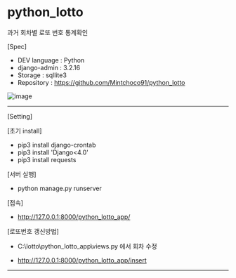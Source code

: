 # python_lotto

과거 회차별 로또 번호 통계확인

[Spec]
   - DEV language : Python
   - django-admin : 3.2.16
   - Storage : sqllite3
   - Repository : https://github.com/Mintchoco91/python_lotto
   
   ![image](https://user-images.githubusercontent.com/48236887/215729771-5b6bceca-89ab-4a54-8364-cbd512d740e9.png)

--------------------------
[Setting]

[초기 install]
   - pip3 install django-crontab
   - pip3 install 'Django<4.0'
   - pip3 install requests

[서버 실행]
   - python manage.py runserver

[접속]
   - http://127.0.0.1:8000/python_lotto_app/

[로또번호 갱신방법]
   - C:\lotto\python_lotto_app\views.py 에서 회차 수정

   - http://127.0.0.1:8000/python_lotto_app/insert
--------------------------
